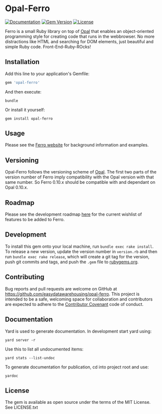 # Opal-Ferro

[![Documentation](http://img.shields.io/badge/docs-rdoc.info-blue.svg)](http://rubydoc.org/gems/opal-ferro)
[![Gem Version](https://img.shields.io/badge/gem%20version-0.11.0-blue.svg)](https://github.com/easydatawarehousing/opal-ferro/releases)
[![License](http://img.shields.io/badge/license-MIT-yellowgreen.svg)](#license)

Ferro is a small Ruby library on top of [Opal](http://opalrb.com/)
that enables an object-oriented programming style for creating code
that runs in the webbrowser.
No more distractions like HTML and searching for DOM elements,
just beautiful and simple Ruby code. Front-End-Ruby-ROcks!

## Installation
Add this line to your application's Gemfile:

``` ruby
gem 'opal-ferro'
```

And then execute:

    bundle

Or install it yourself:

    gem install opal-ferro

## Usage
Please see the [Ferro website](https://easydatawarehousing.github.io/ferro/)
for background information and examples.

## Versioning
Opal-Ferro follows the versioning scheme of [Opal](https://github.com/opal/opal).
The first two parts of the version number of Ferro imply compatibility
with the Opal version with that same number.
So Ferro 0.10.x should be compatible with and dependant on Opal 0.10.x.

## Roadmap
Please see the development roadmap
[here](https://github.com/easydatawarehousing/opal-ferro/wiki/Development-roadmap)
for the current wishlist of features to be added to Ferro.

## Development
To install this gem onto your local machine, run `bundle exec rake install`.
To release a new version, update the version number in `version.rb`
and then run `bundle exec rake release`, which will create a git tag for
the version, push git commits and tags, and push the `.gem` file to
[rubygems.org](https://rubygems.org).

## Contributing
Bug reports and pull requests are welcome on GitHub at
https://github.com/easydatawarehousing/opal-ferro.
This project is intended to be a safe, welcoming space for collaboration
and contributors are expected to adhere to the
[Contributor Covenant](http://contributor-covenant.org) code of conduct.

## Documentation
Yard is used to generate documentation. In development start yard using:

    yard server -r

Use this to list all undocumented items:

    yard stats --list-undoc

To generate documentation for publication, cd into project root and use:

    yardoc

## License
The gem is available as open source under the terms of the MIT License.
See LICENSE.txt
